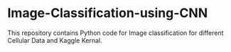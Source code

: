# Image-Classification-using-CNN
This repository contains Python code for Image classification for different Cellular Data and Kaggle Kernal. 
